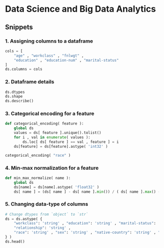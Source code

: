 # Data Science and Big Data Analytics

## Snippets

### 1. Assigning columns to a dataframe

```python
cols = [
    "age" , "workclass" , "fnlwgt" , 
    "education" , "education-num" , "marital-status" 
]
ds.columns = cols
```

### 2. Dataframe details

```python
ds.dtypes
ds.shape
ds.describe()
```

### 3. Categorical encoding for a feature

```python
def categorical_encoding( feature ):
    global ds
    values = ds[ feature ].unique().tolist()
    for i , val in enumerate( values ):
        ds.loc[ ds[ feature ] == val , feature ] = i
    ds[feature] = ds[feature].astype( 'int32' )

categorical_encoding( "race" )
```

### 4. Min-max normalization for a feature

```python
def min_max_normalize( name ):
    global ds
    ds[name] = ds[name].astype( 'float32' )
    ds[ name ] = (ds[ name ] - ds[ name ].min()) / ( ds[ name ].max() - ds[ name ].min() )
```

### 5. Changing data-type of columns

```python
# Change dtypes from `object` to `str`
ds = ds.astype( { 
    "workclass": 'string' , "education": 'string' , "marital-status": 'string' , "occupation": 'string' , 
    "relationship": 'string' ,
    "race": 'string' , "sex": 'string' , "native-country": 'string' , "income": 'string'
} )
ds.head()
```